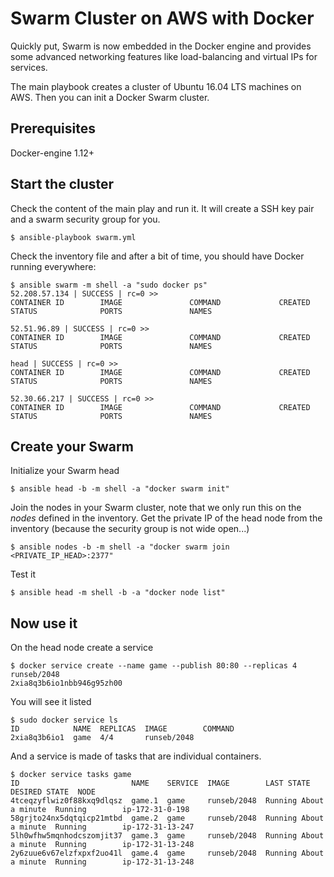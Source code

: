 # Swarm Cluster on AWS with Docker 

Quickly put, Swarm is now embedded in the Docker engine and provides some advanced networking features like load-balancing and virtual IPs for services.

The main playbook creates a cluster of Ubuntu 16.04 LTS machines on AWS.
Then you can init a Docker Swarm cluster.

## Prerequisites 

Docker-engine 1.12+

## Start the cluster

Check the content of the main play and run it.
It will create a SSH key pair and a swarm security group for you.

```
$ ansible-playbook swarm.yml
```

Check the inventory file and after a bit of time, you should have Docker running everywhere:

```
$ ansible swarm -m shell -a "sudo docker ps"
52.208.57.134 | SUCCESS | rc=0 >>
CONTAINER ID        IMAGE               COMMAND             CREATED             STATUS              PORTS               NAMES

52.51.96.89 | SUCCESS | rc=0 >>
CONTAINER ID        IMAGE               COMMAND             CREATED             STATUS              PORTS               NAMES

head | SUCCESS | rc=0 >>
CONTAINER ID        IMAGE               COMMAND             CREATED             STATUS              PORTS               NAMES

52.30.66.217 | SUCCESS | rc=0 >>
CONTAINER ID        IMAGE               COMMAND             CREATED             STATUS              PORTS               NAMES
```

## Create your Swarm

Initialize your Swarm head

```
$ ansible head -b -m shell -a "docker swarm init"
```

Join the nodes in your Swarm cluster, note that we only run this on the _nodes_ defined in the inventory.
Get the private IP of the head node from the inventory (because the security group is not wide open...)

```
$ ansible nodes -b -m shell -a "docker swarm join <PRIVATE_IP_HEAD>:2377"
```

Test it

```
$ ansible head -m shell -b -a "docker node list"
```

## Now use it

On the head node create a service

```
$ docker service create --name game --publish 80:80 --replicas 4 runseb/2048
2xia8q3b6io1nbb946g95zh00
```

You will see it listed

```
$ sudo docker service ls
ID            NAME  REPLICAS  IMAGE        COMMAND
2xia8q3b6io1  game  4/4       runseb/2048  
```

And a service is made of tasks that are individual containers.

```
$ docker service tasks game
ID                         NAME    SERVICE  IMAGE        LAST STATE              DESIRED STATE  NODE
4tceqzyflwiz0f88kxq9dlqsz  game.1  game     runseb/2048  Running About a minute  Running        ip-172-31-0-198
58grjto24nx5dqtqicp21mtbd  game.2  game     runseb/2048  Running About a minute  Running        ip-172-31-13-247
5lh0wfhw5mqnhodcszomjit37  game.3  game     runseb/2048  Running About a minute  Running        ip-172-31-13-248
2y6zuue6v67elzfxpxf2uo41l  game.4  game     runseb/2048  Running About a minute  Running        ip-172-31-13-248
```

